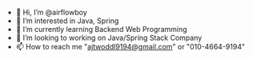 - 👋 Hi, I’m @airflowboy
- 👀 I’m interested in Java, Spring
- 🌱 I’m currently learning Backend Web Programming
- 💞️ I’m looking to working on Java/Spring Stack Company
- 📫 How to reach me "ajtwoddl9194@gmail.com" or "010-4664-9194"

<!---
airflowboy/airflowboy is a ✨ special ✨ repository because its `README.md` (this file) appears on your GitHub profile.
You can click the Preview link to take a look at your changes.
--->
